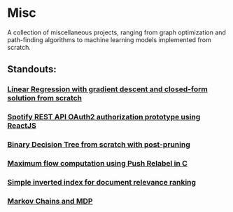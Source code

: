 # Misc
A collection of miscellaneous projects, ranging from graph optimization and path-finding algorithms to machine learning models implemented from scratch. 

## Standouts:

### [Linear Regression with gradient descent and closed-form solution from scratch](https://github.com/alvaroqsaldanha/Misc/blob/main/LinearRegression/LinearRegression.ipynb)
### [Spotify REST API OAuth2 authorization prototype using ReactJS](https://github.com/alvaroqsaldanha/Misc/tree/main/SpotifyLogin-main)
### [Binary Decision Tree from scratch with post-pruning](https://github.com/alvaroqsaldanha/Misc/tree/main/SupervisedLearningTree)
### [Maximum flow computation using Push Relabel in C](https://github.com/alvaroqsaldanha/Misc/tree/main/PushRelabel)
### [Simple inverted index for document relevance ranking](https://github.com/alvaroqsaldanha/Misc/tree/main/IRTextProcessing)
### [Markov Chains and MDP](https://github.com/alvaroqsaldanha/Misc/tree/main/MarkovChains)

